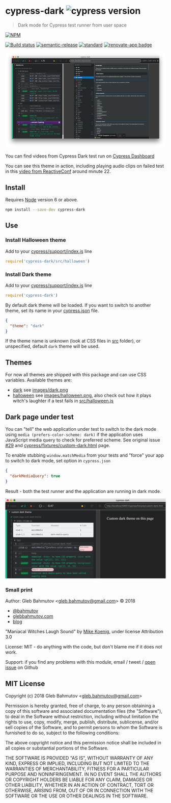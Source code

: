 # cypress-dark ![cypress version](https://img.shields.io/badge/cypress-3.8.3-brightgreen)

> Dark mode for Cypress test runner from user space

[![NPM][npm-icon]][npm-url]

[![Build status][ci-image]][ci-url]
[![semantic-release][semantic-image]][semantic-url]
[![standard][standard-image]][standard-url]
[![renovate-app badge][renovate-badge]][renovate-app]

![Cypress dark](images/dark.png)

You can find videos from Cypress Dark test run on [Cypress Dashboard](https://dashboard.cypress.io/#/projects/ipnbuo/runs)

You can see this theme in action, including playing audio clips on failed test in this [video from ReactiveConf](https://www.youtube.com/watch?v=swpz0H0u13k) around minute 22.

## Install

Requires [Node](https://nodejs.org/en/) version 6 or above.

```sh
npm install --save-dev cypress-dark
```

## Use

### Install Halloween theme

Add to your [cypress/support/index.js](cypress/support/index.js) line

```js
require('cypress-dark/src/halloween')
```

### Install Dark theme

Add to your [cypress/support/index.js](cypress/support/index.js) line

```js
require('cypress-dark')
```

By default dark theme will be loaded. If you want to switch to another theme, set its name in your [cypress.json](cypress.json) file.

```json
{
  "theme": "dark"
}
```

If the theme name is unknown (look at CSS files in [src](src) folder), or unspecified, default `dark` theme will be used.

## Themes

For now all themes are shipped with this package and can use CSS variables. Available themes are:

- [dark](src/dark.css) see [images/dark.png](images/dark.png)
- [halloween](src/halloween.css) see [images/halloween.png](images/halloween.png), also check out how it plays witch's laughter if a test fails in [src/halloween.js](src/halloween.js)

## Dark page under test

You can "tell" the web application under test to switch to the dark mode using `media (prefers-color-scheme: dark)` if the application uses JavaScript media query to check for preferred scheme. See original issue [#29](https://github.com/bahmutov/cypress-dark/issues/29) and [cypress/fixtures/custom-dark.html](cypress/fixtures/custom-dark.html) page.

To enable stubbing `window.matchMedia` from your tests and "force" your app to switch to dark mode, set option in `cypress.json`

```json
{
  "darkMediaQuery": true
}
```

Result - both the test runner and the application are running in dark mode.

![Dark application](images/dark-media.png)

### Small print

Author: Gleb Bahmutov &lt;gleb.bahmutov@gmail.com&gt; &copy; 2018

- [@bahmutov](https://twitter.com/bahmutov)
- [glebbahmutov.com](https://glebbahmutov.com)
- [blog](https://glebbahmutov.com/blog)

"Maniacal Witches Laugh Sound" by [Mike Koenig](http://soundbible.com/1129-Maniacal-Witches-Laugh.html), under license Attribution 3.0

License: MIT - do anything with the code, but don't blame me if it does not work.

Support: if you find any problems with this module, email / tweet /
[open issue](https://github.com/bahmutov/cypress-dark/issues) on Github

## MIT License

Copyright (c) 2018 Gleb Bahmutov &lt;gleb.bahmutov@gmail.com&gt;

Permission is hereby granted, free of charge, to any person
obtaining a copy of this software and associated documentation
files (the "Software"), to deal in the Software without
restriction, including without limitation the rights to use,
copy, modify, merge, publish, distribute, sublicense, and/or sell
copies of the Software, and to permit persons to whom the
Software is furnished to do so, subject to the following
conditions:

The above copyright notice and this permission notice shall be
included in all copies or substantial portions of the Software.

THE SOFTWARE IS PROVIDED "AS IS", WITHOUT WARRANTY OF ANY KIND,
EXPRESS OR IMPLIED, INCLUDING BUT NOT LIMITED TO THE WARRANTIES
OF MERCHANTABILITY, FITNESS FOR A PARTICULAR PURPOSE AND
NONINFRINGEMENT. IN NO EVENT SHALL THE AUTHORS OR COPYRIGHT
HOLDERS BE LIABLE FOR ANY CLAIM, DAMAGES OR OTHER LIABILITY,
WHETHER IN AN ACTION OF CONTRACT, TORT OR OTHERWISE, ARISING
FROM, OUT OF OR IN CONNECTION WITH THE SOFTWARE OR THE USE OR
OTHER DEALINGS IN THE SOFTWARE.

[npm-icon]: https://nodei.co/npm/cypress-dark.svg?downloads=true
[npm-url]: https://npmjs.org/package/cypress-dark
[ci-image]: https://travis-ci.org/bahmutov/cypress-dark.svg?branch=master
[ci-url]: https://travis-ci.org/bahmutov/cypress-dark
[semantic-image]: https://img.shields.io/badge/%20%20%F0%9F%93%A6%F0%9F%9A%80-semantic--release-e10079.svg
[semantic-url]: https://github.com/semantic-release/semantic-release
[standard-image]: https://img.shields.io/badge/code%20style-standard-brightgreen.svg
[standard-url]: http://standardjs.com/
[renovate-badge]: https://img.shields.io/badge/renovate-app-blue.svg
[renovate-app]: https://renovateapp.com/
